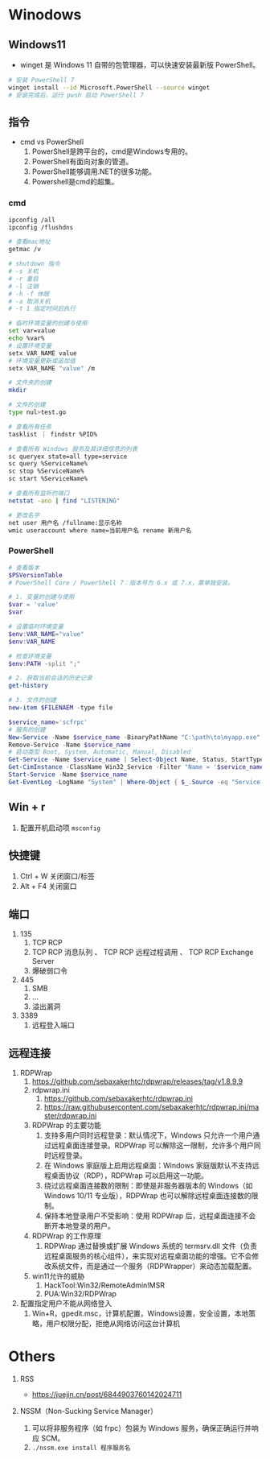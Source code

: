 
# Winodows
## Windows11
- winget 是 Windows 11 自带的包管理器，可以快速安装最新版 PowerShell。
```sh
# 安装 PowerShell 7
winget install --id Microsoft.PowerShell --source winget
# 安装完成后，运行 pwsh 启动 PowerShell 7
```

## 指令
- cmd vs PowerShell
    1. PowerShell是跨平台的，cmd是Windows专用的。
    2. PowerShell有面向对象的管道。
    3. PowerShell能够调用.NET的很多功能。
    4. Powershell是cmd的超集。

### cmd
```sh
ipconfig /all
ipconfig /flushdns

# 查看mac地址
getmac /v

# shutdown 指令
# -s 关机
# -r 重启
# -l 注销
# -h -f 休眠
# -a 取消关机
# -t 1 指定时间后执行

# 临时环境变量的创建与使用
set var=value
echo %var%
# 设置环境变量
setx VAR_NAME value
# 环境变量更新或追加值
setx VAR_NAME "value" /m

# 文件夹的创建
mkdir

# 文件的创建
type nul>test.go

# 查看所有任务
tasklist ｜ findstr %PID%

# 查看所有 Windows 服务及其详细信息的列表
sc queryex state=all type=service
sc query %ServiceName%
sc stop %ServiceName%
sc start %ServiceName%

# 查看所有监听的端口
netstat -ano | find "LISTENING" 

# 更改名字
net user 用户名 /fullname:显示名称
wmic useraccount where name=当前用户名 rename 新用户名
```

### PowerShell
```powershell
# 查看版本
$PSVersionTable
# PowerShell Core / PowerShell 7：版本号为 6.x 或 7.x，需单独安装。

# 1. 变量的创建与使用
$var = 'value'
$var

# 设置临时环境变量
$env:VAR_NAME="value"
$env:VAR_NAME

# 检查环境变量
$env:PATH -split ";"

# 2. 获取当前会话的历史记录
get-history

# 3. 文件的创建
new-item $FILENAEM -type file

$service_name='scfrpc'
# 服务的创建
New-Service -Name $service_name -BinaryPathName "C:\path\to\myapp.exe" -StartupType Automatic
Remove-Service -Name $service_name
# 启动类型 Boot, System, Automatic, Manual, Disabled
Get-Service -Name $service_name | Select-Object Name, Status, StartType, DisplayName
Get-CimInstance -ClassName Win32_Service -Filter "Name = '$service_name'" | Format-List Name, PathName, State, StartMode, Description
Start-Service -Name $service_name
Get-EventLog -LogName "System" | Where-Object { $_.Source -eq "Service Control Manager" -and $_.Message -like "*$service_name*" }
```

## Win + r
1. 配置开机启动项 ``msconfig``

## 快捷键
1. Ctrl + W 关闭窗口/标签
2. Alt + F4 关闭窗口


## 端口
1. 135
    1. TCP RCP
    2. TCP RCP 消息队列 、 TCP RCP 远程过程调用 、 TCP RCP Exchange Server
    3. 爆破弱口令
2. 445
    1. SMB
    2. ...
    3. 溢出漏洞
3. 3389
    1. 远程登入端口

## 远程连接
1. RDPWrap 
    1. https://github.com/sebaxakerhtc/rdpwrap/releases/tag/v1.8.9.9
    2. rdpwrap.ini 
        1. https://github.com/sebaxakerhtc/rdpwrap.ini 
        2. https://raw.githubusercontent.com/sebaxakerhtc/rdpwrap.ini/master/rdpwrap.ini
    3. RDPWrap 的主要功能
        1. 支持多用户同时远程登录：默认情况下，Windows 只允许一个用户通过远程桌面连接登录。RDPWrap 可以解除这一限制，允许多个用户同时远程登录。
        2. 在 Windows 家庭版上启用远程桌面：Windows 家庭版默认不支持远程桌面协议（RDP），RDPWrap 可以启用这一功能。
        3. 绕过远程桌面连接数的限制：即使是非服务器版本的 Windows（如 Windows 10/11 专业版），RDPWrap 也可以解除远程桌面连接数的限制。
        4. 保持本地登录用户不受影响：使用 RDPWrap 后，远程桌面连接不会断开本地登录的用户。
    4. RDPWrap 的工作原理
        1. RDPWrap 通过替换或扩展 Windows 系统的 termsrv.dll 文件（负责远程桌面服务的核心组件），来实现对远程桌面功能的增强。它不会修改系统文件，而是通过一个服务（RDPWrapper）来动态加载配置。
    5. win11允许的威胁
        1. HackTool:Win32/RemoteAdmin!MSR
        2. PUA:Win32/RDPWrap
2. 配置指定用户不能从网络登入
    1. Win+R，gpedit.msc，计算机配置，Windows设置，安全设置，本地策略，用户权限分配，拒绝从网络访问这台计算机
# Others
1. RSS
    - https://juejin.cn/post/6844903760142024711


2. NSSM（Non-Sucking Service Manager）
    1. 可以将非服务程序（如 frpc）包装为 Windows 服务，确保正确运行并响应 SCM。
    2. `./nssm.exe install 程序服务名 `